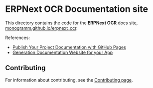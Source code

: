 # **ERPNext OCR** Documentation site

This directory contains the code for the **ERPNext OCR** docs site, [monogramm.github.io/erpnext_ocr](https://monogramm.github.io/erpnext_ocr).

References:
* [Publish Your Project Documentation with GitHub Pages](https://github.blog/2016-08-22-publish-your-project-documentation-with-github-pages/)
* [Generation Documentation Website for your App](https://frappe.io/docs/user/en/guides/app-development/generating-docs)

## Contributing

For information about contributing, see the [Contributing page](https://github.com/Monogramm/erpnext_ocr/blob/master/CONTRIBUTING.md).

